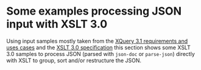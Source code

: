 # Some examples processing JSON input with XSLT 3.0

Using input samples mostly taken from the [XQuery 3.1 requirements and uses cases](https://www.w3.org/TR/xquery-31-requirements/) and the [XSLT 3.0 specification](https://www.w3.org/TR/xslt-30/) this section shows some XSLT 3.0 samples to process JSON (parsed with `json-doc` or `parse-json`) directly with XSLT to group, sort and/or restructure the JSON.
